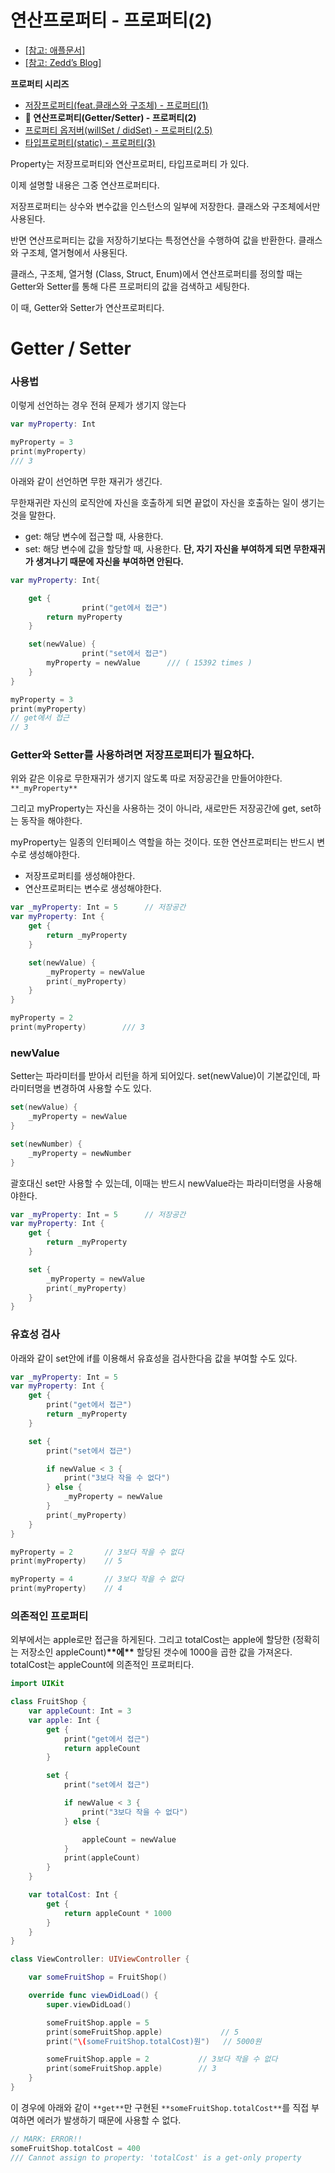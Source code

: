 # 연산프로퍼티 - 프로퍼티(2)

- [[참고: 애플문서]](https://docs.swift.org/swift-book/LanguageGuide/Properties.html)
- [[참고: Zedd’s Blog]](https://zeddios.tistory.com/245)

**프로퍼티 시리즈**

- [저장프로퍼티(feat.클래스와 구조체) - 프로퍼티(1)](https://github.com/isGeekCode/TIL/blob/main/iOS-Swift/aboutProperty1.md)
- **🍊 연산프로퍼티(Getter/Setter) - 프로퍼티(2)**
- [프로퍼티 옵저버(willSet / didSet) - 프로퍼티(2.5)](https://github.com/isGeekCode/TIL/blob/main/iOS-Swift/aboutProperty205.md)
- [타입프로퍼티(static) - 프로퍼티(3)](https://github.com/isGeekCode/TIL/blob/main/iOS-Swift/aboutProperty3.md)

Property는 저장프로퍼티와 연산프로퍼티, 타입프로퍼티 가 있다.

이제 설명할 내용은 그중 연산프로퍼티다.

저장프로퍼티는 상수와 변수값을 인스턴스의 일부에 저장한다. 클래스와 구조체에서만 사용된다.

반면 연산프로퍼티는 값을 저장하기보다는 특정연산을 수행하여 값을 반환한다. 클래스와 구조체, 열거형에서 사용된다.

클래스, 구조체, 열거형 (Class, Struct, Enum)에서 연산프로퍼티를 정의할 때는 Getter와 Setter를 통해 다른 프로퍼티의 값을 검색하고 세팅한다.

이 때, Getter와 Setter가 연산프로퍼티다.

# Getter / Setter

### 사용법

이렇게 선언하는 경우 전혀 문제가 생기지 않는다

```swift
var myProperty: Int

myProperty = 3
print(myProperty)
/// 3
```

아래와 같이 선언하면 무한 재귀가 생긴다.

무한재귀란 자신의 로직안에 자신을 호출하게 되면 끝없이 자신을 호출하는 일이 생기는 것을 말한다.

- get: 해당 변수에 접근할 때, 사용한다.
- set: 해당 변수에 값을 할당할 때, 사용한다.
  **단, 자기 자신을 부여하게 되면 무한재귀가 생겨나기 때문에 자신을 부여하면 안된다.**

```swift
var myProperty: Int{

    get {
				print("get에서 접근")
        return myProperty
    }

    set(newValue) {
				print("set에서 접근")
        myProperty = newValue      /// ( 15392 times )
    }
}

myProperty = 3
print(myProperty)
// get에서 접근
// 3
```

### Getter와 Setter를 사용하려면 저장프로퍼티가 필요하다.

위와 같은 이유로 무한재귀가 생기지 않도록 따로 저장공간을 만들어야한다. `**_myProperty**`

그리고 myProperty는 자신을 사용하는 것이 아니라, 새로만든 저장공간에 get, set하는 동작을 해야한다.

myProperty는 일종의 인터페이스 역할을 하는 것이다. 또한 연산프로퍼티는 반드시 변수로 생성해야한다.

- 저장프로퍼티를 생성해야한다.
- 연산프로퍼티는 변수로 생성해야한다.

```swift
var _myProperty: Int = 5      // 저장공간
var myProperty: Int {
    get {
        return _myProperty
    }

    set(newValue) {
        _myProperty = newValue
        print(_myProperty)
    }
}

myProperty = 2
print(myProperty)        /// 3
```

### newValue

Setter는 파라미터를 받아서 리턴을 하게 되어있다. set(newValue)이 기본값인데, 파라미터명을 변경하여 사용할 수도 있다.

```swift
set(newValue) {
	_myProperty = newValue
}

set(newNumber) {
	_myProperty = newNumber
}
```

괄호대신 set만 사용할 수 있는데, 이때는 반드시 newValue라는 파라미터명을 사용해야한다.

```swift
var _myProperty: Int = 5      // 저장공간
var myProperty: Int {
    get {
        return _myProperty
    }

    set {
        _myProperty = newValue
        print(_myProperty)
    }
}
```

### 유효성 검사

아래와 같이 set안에 if를 이용해서 유효성을 검사한다음 값을 부여할 수도 있다.

```swift
var _myProperty: Int = 5
var myProperty: Int {
    get {
        print("get에서 접근")
        return _myProperty
    }

    set {
        print("set에서 접근")

        if newValue < 3 {
            print("3보다 작을 수 없다")
        } else {
            _myProperty = newValue
        }
        print(_myProperty)
    }
}

myProperty = 2       // 3보다 작을 수 없다
print(myProperty)    // 5

myProperty = 4       // 3보다 작을 수 없다
print(myProperty)    // 4

```

### 의존적인 프로퍼티

외부에서는 apple로만 접근을 하게된다. 그리고 totalCost는 apple에 할당한 (정확히는 저장소인 appleCount)**********************************\*\***********************************에**********************************\*\*********************************** 할당된 갯수에 1000을 곱한 값을 가져온다. totalCost는 appleCount에 의존적인 프로퍼티다.

```swift
import UIKit

class FruitShop {
    var appleCount: Int = 3
    var apple: Int {
        get {
            print("get에서 접근")
            return appleCount
        }

        set {
            print("set에서 접근")

            if newValue < 3 {
                print("3보다 작을 수 없다")
            } else {

                appleCount = newValue
            }
            print(appleCount)
        }
    }

    var totalCost: Int {
        get {
            return appleCount * 1000
        }
    }
}

class ViewController: UIViewController {

    var someFruitShop = FruitShop()

    override func viewDidLoad() {
        super.viewDidLoad()

        someFruitShop.apple = 5
        print(someFruitShop.apple)             // 5
        print("\(someFruitShop.totalCost)원")   // 5000원

        someFruitShop.apple = 2           // 3보다 작을 수 없다
        print(someFruitShop.apple)        // 3
    }
}
```

이 경우에 아래와 같이 `**get**`만 구현된 `**someFruitShop.totalCost**`를 직접 부여하면 에러가 발생하기 때문에 사용할 수 없다.

```swift
// MARK: ERROR!!
someFruitShop.totalCost = 400
/// Cannot assign to property: 'totalCost' is a get-only property
```
